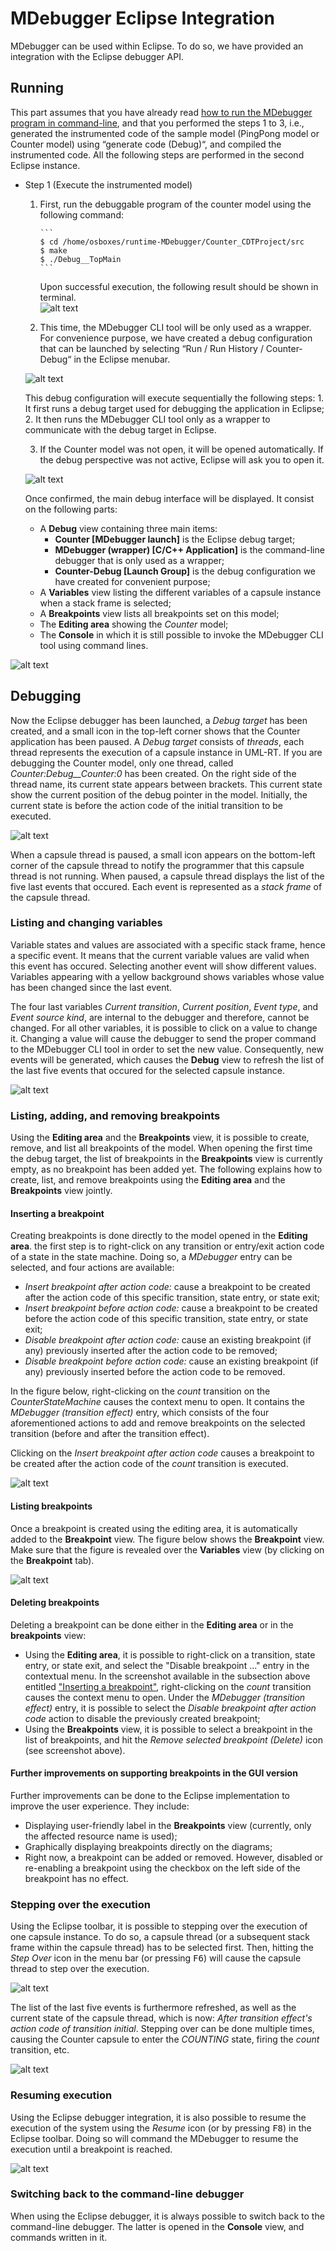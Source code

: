 # MDebugger Eclipse Integration
MDebugger can be used within Eclipse. To do so, we have provided an integration with the Eclipse debugger API.

## Running
This part assumes that you have already read [how to run the MDebugger program in command-line](https://github.com/moji1/MDebugger), and that you performed the steps 1 to 3, i.e., generated the instrumented code of the sample model (PingPong model or Counter model) using “generate code (Debug)“, and compiled the instrumented code. All the following steps are performed in the second Eclipse instance.

- Step 1 (Execute the instrumented model)
  1. First, run the debuggable program of the counter model using the following command:
    
         ```
         $ cd /home/osboxes/runtime-MDebugger/Counter_CDTProject/src
         $ make
         $ ./Debug__TopMain
         ```
     Upon successful execution, the following result should be shown in terminal.  
            ![alt text](../screenshots/run-debuggable.png)
            
  2. This time, the MDebugger CLI tool will be only used as a wrapper. For convenience purpose, we have created a debug configuration that can be launched by selecting “Run / Run History / Counter-Debug“ in the Eclipse menubar. 
  
  ![alt text](screenshots/1-debug-config.png)
  
  This debug configuration will execute sequentially the following steps:
      1. It first runs a debug target used for debugging the application in Eclipse;
      2. It then runs the MDebugger CLI tool only as a wrapper to communicate with the debug target in Eclipse.
      
  3. If the Counter model was not open, it will be opened automatically. If the debug perspective was not active, Eclipse will ask you to open it. 
  
    ![alt text](screenshots/2-confirm-dialog.png)
    
    Once confirmed, the main debug interface will be displayed. It consist on the following parts:
  
    * A **Debug** view containing three main items: 
      * **Counter [MDebugger launch]** is the Eclipse debug target;
      * **MDebugger (wrapper) [C/C++ Application]** is the command-line debugger that is only used as a wrapper;
      * **Counter-Debug [Launch Group]** is the debug configuration we have created for convenient purpose;
    * A **Variables** view listing the different variables of a capsule instance when a stack frame is selected;
    * A **Breakpoints** view lists all breakpoints set on this model;
    * The **Editing area** showing the *Counter* model;
    * The **Console** in which it is still possible to invoke the MDebugger CLI tool using command lines. 
      
       
![alt text](screenshots/3-eclipse-debugger.png)
    
   
## Debugging

Now the Eclipse debugger has been launched, a *Debug target* has been created, and a small icon in the top-left corner shows that the Counter application has been paused. A *Debug target* consists of *threads*, each thread represents the execution of a capsule instance in UML-RT. If you are debugging the Counter model, only one thread, called *Counter:Debug\_\_Counter:0* has been created. On the right side of the thread name, its current state appears between brackets. This current state show the current position of the debug pointer in the model. Initially, the current state is before the action code of the initial transition to be executed.

![alt text](screenshots/4-stackframes.png)

When a capsule thread is paused, a small icon appears on the bottom-left corner of the capsule thread to notify the programmer that this capsule thread is not running. When paused, a capsule thread displays the list of the five last events that occured. Each event is represented as a *stack frame* of the capsule thread. 

### Listing and changing variables

Variable states and values are associated with a specific stack frame, hence a specific event. It means that the current variable values are valid when this event has occured. Selecting another event will show different values. Variables appearing with a yellow background shows variables whose value has been changed since the last event.

The four last variables *Current transition*, *Current position*, *Event type*, and *Event source kind*, are internal to the debugger and therefore, cannot be changed. For all other variables, it is possible to click on a value to change it. Changing a value will cause the debugger to send the proper command to the MDebugger CLI tool in order to set the new value. Consequently, new events will be generated, which causes the **Debug** view to refresh the list of the last five events that occured for the selected capsule instance.

![alt text](screenshots/5-value-change.png)


### Listing, adding, and removing breakpoints

Using the **Editing area** and the **Breakpoints** view, it is possible to create, remove, and list all breakpoints of the model. When opening the first time the debug target, the list of breakpoints in the **Breakpoints** view is currently empty, as no breakpoint has been added yet. The following explains how to create, list, and remove breakpoints using the **Editing area** and the **Breakpoints** view jointly.

#### Inserting a breakpoint

Creating breakpoints is done directly to the model opened in the **Editing area**. the first step is to right-click on any transition or entry/exit action code of a state in the state machine. Doing so, a *MDebugger* entry can be selected, and four actions are available:
- *Insert breakpoint after action code:* cause a breakpoint to be created after the action code of this specific transition, state entry, or state exit;
- *Insert breakpoint before action code:* cause a breakpoint to be created before the action code of this specific transition, state entry, or state exit;
- *Disable breakpoint after action code:* cause an existing breakpoint (if any) previously inserted after the action code to be removed;
- *Disable breakpoint before action code:* cause an existing breakpoint (if any) previously inserted before the action code to be removed.

In the figure below, right-clicking on the *count* transition on the *CounterStateMachine* causes the context menu to open. It contains the *MDebugger (transition effect)* entry, which consists of the four aforementioned actions to add and remove breakpoints on the selected transition (before and after the transition effect).

Clicking on the *Insert breakpoint after action code* causes a breakpoint to be created after the action code of the *count* transition is executed.

![alt text](screenshots/6-insert-breakpoint.png)

#### Listing breakpoints

Once a breakpoint is created using the editing area, it is automatically added to the **Breakpoint** view. The figure below shows the **Breakpoint** view. Make sure that the figure is revealed over the **Variables** view (by clicking on the **Breakpoint** tab).

![alt text](screenshots/7-breakpoints-list.png)

#### Deleting breakpoints

Deleting a breakpoint can be done either in the **Editing area** or in the **breakpoints** view:

* Using the **Editing area**, it is possible to right-click on a transition, state entry, or state exit, and select the "Disable breakpoint ..." entry in the contextual menu. In the screenshot available in the subsection above entitled ["Inserting a breakpoint"](https://github.com/moji1/MDebugger/blob/master/MDebugger-Eclipse-GUI/README.md#inserting-a-breakpoint), right-clicking on the *count* transition causes the context menu to open. Under the *MDebugger (transition effect)* entry, it is possible to select the *Disable breakpoint after action code* action to disable the previously created breakpoint;
* Using the **Breakpoints** view, it is possible to select a breakpoint in the list of breakpoints, and hit the *Remove selected breakpoint (Delete)* icon (see screenshot above).

#### Further improvements on supporting breakpoints in the GUI version

Further improvements can be done to the Eclipse implementation to improve the user experience. They include:
- Displaying user-friendly label in the **Breakpoints** view (currently, only the affected resource name is used);
- Graphically displaying breakpoints directly on the diagrams;
- Right now, a breakpoint can be added or removed. However, disabled or re-enabling a breakpoint using the checkbox on the left side of the breakpoint has no effect.

### Stepping over the execution

Using the Eclipse toolbar, it is possible to stepping over the execution of one capsule instance. To do so, a capsule thread (or a subsequent stack frame within the capsule thread) has to be selected first. Then, hitting the *Step Over* icon in the menu bar (or pressing <kbd>F6</kbd>) will cause the capsule thread to step over the execution.

![alt text](screenshots/8-step-over.png)

The list of the last five events is furthermore refreshed, as well as the current state of the capsule thread, which is now: *After transition effect's action code of transition initial*. Stepping over can be done multiple times, causing the Counter capsule to enter the *COUNTING* state, firing the *count* transition, etc.

![alt text](screenshots/9-step-over-result.png)



### Resuming execution

Using the Eclipse debugger integration, it is also possible to resume the execution of the system using the *Resume* icon (or by pressing <kbd>F8</kbd>) in the Eclipse toolbar. Doing so will command the MDebugger to resume the execution until a breakpoint is reached.

![alt text](screenshots/10-resume.png)

### Switching back to the command-line debugger

When using the Eclipse debugger, it is always possible to switch back to the command-line debugger. The latter is opened in the **Console** view, and commands written in it.
